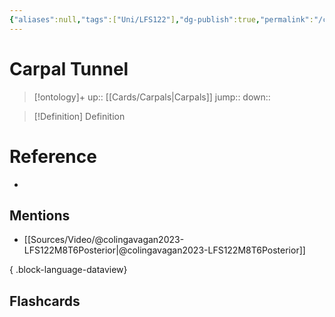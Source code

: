 ```yaml
---
{"aliases":null,"tags":["Uni/LFS122"],"dg-publish":true,"permalink":"/cards/carpal-tunnel/","dgPassFrontmatter":true}
---
```


# Carpal Tunnel

> [!ontology]+
> up:: [[Cards/Carpals\|Carpals]]
> jump:: 
> down:: 

> [!Definition] Definition

# Reference

- 

## Mentions

- [[Sources/Video/@colingavagan2023-LFS122M8T6Posterior\|@colingavagan2023-LFS122M8T6Posterior]]

{ .block-language-dataview}

## Flashcards
